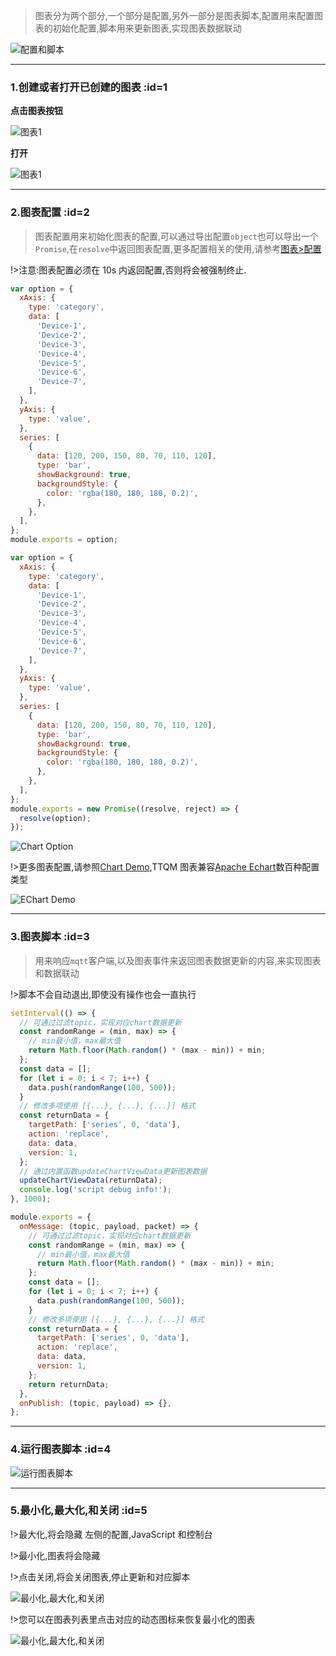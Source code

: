 > 图表分为两个部分,一个部分是配置,另外一部分是图表脚本,配置用来配置图表的初始化配置,脚本用来更新图表,实现图表数据联动

![配置和脚本](_media/usage/1.jpg ':size=600')

---

### 1.创建或者打开已创建的图表 :id=1

**点击图表按钮**

![图表1](_media/usage/2.jpg ':size=400')

**打开**

![图表1](_media/usage/3.jpg ':size=300')

---

### 2.图表配置 :id=2

> 图表配置用来初始化图表的配置,可以通过导出配置`object`也可以导出一个`Promise`,在`resolve`中返回图表配置,更多配置相关的使用,请参考[图表>配置](zh-cn/chart/option)

!>注意:图表配置必须在 10s 内返回配置,否则将会被强制终止.

<!-- tabs:start -->
<!-- tab:同步返回 -->

```javascript
var option = {
  xAxis: {
    type: 'category',
    data: [
      'Device-1',
      'Device-2',
      'Device-3',
      'Device-4',
      'Device-5',
      'Device-6',
      'Device-7',
    ],
  },
  yAxis: {
    type: 'value',
  },
  series: [
    {
      data: [120, 200, 150, 80, 70, 110, 120],
      type: 'bar',
      showBackground: true,
      backgroundStyle: {
        color: 'rgba(180, 180, 180, 0.2)',
      },
    },
  ],
};
module.exports = option;
```

<!-- tab:异步返回 -->

```javascript
var option = {
  xAxis: {
    type: 'category',
    data: [
      'Device-1',
      'Device-2',
      'Device-3',
      'Device-4',
      'Device-5',
      'Device-6',
      'Device-7',
    ],
  },
  yAxis: {
    type: 'value',
  },
  series: [
    {
      data: [120, 200, 150, 80, 70, 110, 120],
      type: 'bar',
      showBackground: true,
      backgroundStyle: {
        color: 'rgba(180, 180, 180, 0.2)',
      },
    },
  ],
};
module.exports = new Promise((resolve, reject) => {
  resolve(option);
});
```

<!-- tab:初始化图表 -->

![Chart Option](_media/usage/4.jpg ':size=500')

<!-- tabs:end -->

!>更多图表配置,请参照[Chart Demo](https://echarts.apache.org/examples/zh/index.html#chart-type-line),TTQM 图表兼容[Apache Echart](https://echarts.apache.org/zh/index.html)数百种配置类型

![EChart Demo](_media/usage/5.jpg ':size=500')

---

### 3.图表脚本 :id=3

> 用来响应`mqtt`客户端,以及图表事件来返回图表数据更新的内容,来实现图表和数据联动

!>脚本不会自动退出,即使没有操作也会一直执行

```javascript
setInterval(() => {
  // 可通过过滤topic，实现对应chart数据更新
  const randomRange = (min, max) => {
    // min最小值，max最大值
    return Math.floor(Math.random() * (max - min)) + min;
  };
  const data = [];
  for (let i = 0; i < 7; i++) {
    data.push(randomRange(100, 500));
  }
  // 修改多项使用 [{...}, {...}, {...}] 格式
  const returnData = {
    targetPath: ['series', 0, 'data'],
    action: 'replace',
    data: data,
    version: 1,
  };
  // 通过内置函数updateChartViewData更新图表数据
  updateChartViewData(returnData);
  console.log('script debug info!');
}, 1000);

module.exports = {
  onMessage: (topic, payload, packet) => {
    // 可通过过滤topic，实现对应chart数据更新
    const randomRange = (min, max) => {
      // min最小值，max最大值
      return Math.floor(Math.random() * (max - min)) + min;
    };
    const data = [];
    for (let i = 0; i < 7; i++) {
      data.push(randomRange(100, 500));
    }
    // 修改多项使用 [{...}, {...}, {...}] 格式
    const returnData = {
      targetPath: ['series', 0, 'data'],
      action: 'replace',
      data: data,
      version: 1,
    };
    return returnData;
  },
  onPublish: (topic, payload) => {},
};
```

---

### 4.运行图表脚本 :id=4

![运行图表脚本](_media/usage/6.jpg ':size=600')

---

### 5.最小化,最大化,和关闭 :id=5

!>最大化,将会隐藏 左侧的配置,JavaScript 和控制台

!>最小化,图表将会隐藏

!>点击关闭,将会关闭图表,停止更新和对应脚本

![最小化,最大化,和关闭](_media/usage/7.jpg ':size=600')

!>您可以在图表列表里点击对应的动态图标来恢复最小化的图表

![最小化,最大化,和关闭](_media/usage/8.jpg ':size=600')
